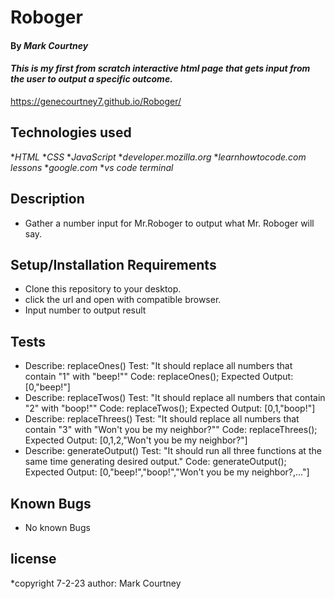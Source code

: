 # Roboger
#### By _**Mark Courtney**_
#### _This is my first from scratch interactive html page that gets input from the user to output a specific outcome._
https://genecourtney7.github.io/Roboger/
## Technologies used
*_HTML_
*_CSS_
*_JavaScript_
*_developer.mozilla.org_
*_learnhowtocode.com lessons_
*_google.com_
*_vs code terminal_
## Description
* Gather a number input for Mr.Roboger to output what Mr. Roboger will say.
## Setup/Installation Requirements
* Clone this repository to your desktop.
* click the url and open with compatible browser. 
* Input number to output result
## Tests
* Describe: replaceOnes()
    Test: "It should replace all numbers that contain "1" with "beep!""
    Code: replaceOnes();
    Expected Output: [0,"beep!"]
* Describe: replaceTwos()
    Test: "It should replace all numbers that contain "2" with "boop!""
    Code: replaceTwos();
    Expected Output: [0,1,"boop!"]
* Describe: replaceThrees()
    Test: "It should replace all numbers that contain "3" with "Won't you be my neighbor?""
    Code: replaceThrees();
    Expected Output: [0,1,2,"Won't you be my neighbor?"]
* Describe: generateOutput()
    Test: "It should run all three functions at the same time generating desired output."
    Code: generateOutput();
    Expected Output: [0,"beep!","boop!","Won't you be my neighbor?,..."]

## Known Bugs
* No known Bugs
## license  
*copyright 7-2-23 author: Mark Courtney
